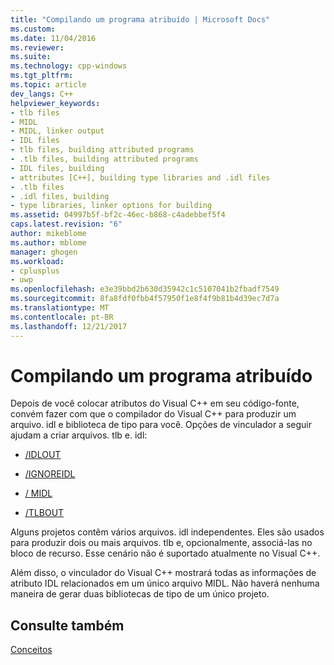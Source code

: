```yaml
---
title: "Compilando um programa atribuído | Microsoft Docs"
ms.custom: 
ms.date: 11/04/2016
ms.reviewer: 
ms.suite: 
ms.technology: cpp-windows
ms.tgt_pltfrm: 
ms.topic: article
dev_langs: C++
helpviewer_keywords:
- tlb files
- MIDL
- MIDL, linker output
- IDL files
- tlb files, building attributed programs
- .tlb files, building attributed programs
- IDL files, building
- attributes [C++], building type libraries and .idl files
- .tlb files
- .idl files, building
- type libraries, linker options for building
ms.assetid: 04997b5f-bf2c-46ec-b868-c4adebbef5f4
caps.latest.revision: "6"
author: mikeblome
ms.author: mblome
manager: ghogen
ms.workload:
- cplusplus
- uwp
ms.openlocfilehash: e3e39bbd2b630d35942c1c5107041b2fbadf7549
ms.sourcegitcommit: 8fa8fdf0fbb4f57950f1e8f4f9b81b4d39ec7d7a
ms.translationtype: MT
ms.contentlocale: pt-BR
ms.lasthandoff: 12/21/2017
---
```

# <a name="building-an-attributed-program"></a>Compilando um programa atribuído
Depois de você colocar atributos do Visual C++ em seu código-fonte, convém fazer com que o compilador do Visual C++ para produzir um arquivo. idl e biblioteca de tipo para você. Opções de vinculador a seguir ajudam a criar arquivos. tlb e. idl:  
  
-   [/IDLOUT](../build/reference/idlout-name-midl-output-files.md)  
  
-   [/IGNOREIDL](../build/reference/ignoreidl-don-t-process-attributes-into-midl.md)  
  
-   [/ MIDL](../build/reference/midl-specify-midl-command-line-options.md)  
  
-   [/TLBOUT](../build/reference/tlbout-name-dot-tlb-file.md)  
  
 Alguns projetos contêm vários arquivos. idl independentes. Eles são usados para produzir dois ou mais arquivos. tlb e, opcionalmente, associá-las no bloco de recurso. Esse cenário não é suportado atualmente no Visual C++.  
  
 Além disso, o vinculador do Visual C++ mostrará todas as informações de atributo IDL relacionados em um único arquivo MIDL. Não haverá nenhuma maneira de gerar duas bibliotecas de tipo de um único projeto.  
  
## <a name="see-also"></a>Consulte também  
 [Conceitos](../windows/attributed-programming-concepts.md)